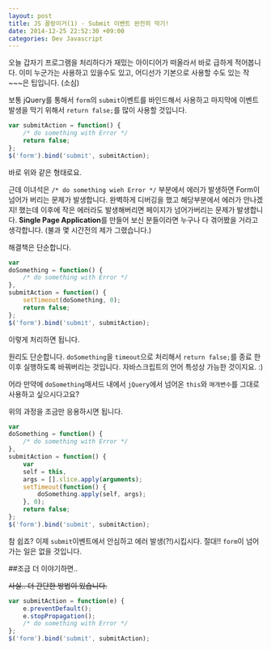 ```yaml
---
layout: post
title: JS 꼴랑이거(1) - Submit 이벤트 완전히 막기!
date: 2014-12-25 22:52:30 +09:00
categories: Dev Javascript
---
```


오늘 갑자기 프로그램을 처리하다가 재밌는 아이디어가 떠올라서 바로 급하게 적어봅니다. 이미 누군가는 사용하고 있을수도 있고, 어디선가 기본으로 사용할 수도 있는 작~~~은 팁입니다. (소심)

보통 jQuery를 통해서 `form`의 `submit`이벤트를 바인드해서 사용하고 마지막에 이벤트 발생을 막기 위해서 `return false;`를 많이 사용할 것입니다.

```javascript
var submitAction = function() {
	/* do something with Error */
    return false;
};
$('form').bind('submit', submitAction);
```

바로 위와 같은 형태로요.

근데 이녀석은 `/* do something wieh Error */` 부분에서 에러가 발생하면 Form이 넘어가 버리는 문제가 발생합니다. 완벽하게 디버깅을 했고 해당부분에서 에러가 안나겠지! 했는데 이후에 작은 에러라도 발생해버리면 페이지가 넘어가버리는 문제가 발생합니다. **Single Page Application**를 만들어 보신 분들이라면 누구나 다 겪어봤을 거라고 생각합니다. (불과 몇 시간전의 제가 그랬습니다.)

해결책은 단순합니다.

```javascript
var
doSomething = function() {
	/* do something with Error */
},
submitAction = function() {
	setTimeout(doSomething, 0);
    return false;
};
$('form').bind('submit', submitAction);
```

이렇게 처리하면 됩니다.

원리도 단순합니다. `doSomething`을 `timeout`으로 처리해서 `return false;`를 종료 한 이후 실행하도록 바꿔버리는 것입니다. 자바스크립트의 언어 특성상 가능한 것이지요. :)

어라 만약에 `doSomething`매서드 내에서 `jQuery`에서 넘어온 `this`와 `매개변수`를 그대로 사용하고 싶으시다고요?

위의 과정을 조금만 응용하시면 됩니다.

```javascript
var
doSomething = function() {
	/* do something with Error */
},
submitAction = function() {
    var
    self = this,
    args = [].slice.apply(arguments);
    setTimeout(function() {
        doSomething.apply(self, args);
    }, 0);
    return false;
};
$('form').bind('submit', submitAction);
```

참 쉽죠? 이제 `submit`이벤트에서 안심하고 에러 발생(?!)시킵시다. 절대!! `form`이 넘어가는 일은 없을 것입니다.




##조금 더 이야기하면..

~~사실.. 더 간단한 방법이 있습니다.~~

```javascript
var submitAction = function(e) {
	e.preventDefault();
    e.stopPropagation();
	/* do something with Error */
};
$('form').bind('submit', submitAction);
```

